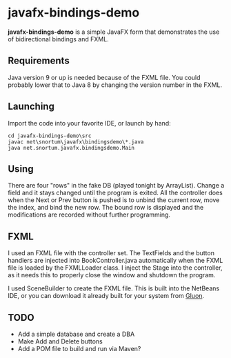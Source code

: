 # javafx-bindings-demo

**javafx-bindings-demo** is a simple JavaFX form that demonstrates the use of bidirectional bindings and FXML.

## Requirements
Java version 9 or up is needed because of the FXML file.  You could probably lower that to Java 8 by changing the version number in the FXML.

## Launching
Import the code into your favorite IDE, or launch by hand:

    cd javafx-bindings-demo\src
    javac net\snortum\javafx\bindingsdemo\*.java
    java net.snortum.javafx.bindingsdemo.Main

## Using 
There are four "rows" in the fake DB (played tonight by ArrayList).  Change a field and it stays changed until the program is exited.  All the controller does when the Next or Prev button is pushed is to unbind the current row, move the index, and bind the new row.  The bound row is displayed and the modifications are recorded without further programming.

## FXML
I used an FXML file with the controller set.  The TextFields and the button handlers are injected into BookController.java automatically when the FXML file is loaded by the FXMLLoader class.  I inject the Stage into the controller, as it needs this to properly close the window and shutdown the program.

I used SceneBuilder to create the FXML file.  This is built into the NetBeans IDE, or you can download it already built for your system from [Gluon](http://gluonhq.com/products/scene-builder/).

## TODO
* Add a simple database and create a DBA
* Make Add and Delete buttons
* Add a POM file to build and run via Maven?